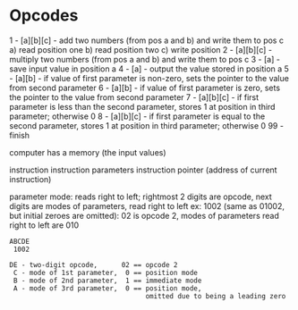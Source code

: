 # Opcodes

1 - [a][b][c] - add two numbers (from pos a and b) and write them to pos c
    a) read position one
    b) read position two
    c) write position
2 - [a][b][c] - multiply two numbers (from pos a and b) and write them to pos c
3 - [a] - save input value in position a
4 - [a] - output the value stored in position a
5 - [a][b] - if value of first parameter is non-zero, sets the pointer to the value from second parameter
6 - [a][b] - if value of first parameter is zero, sets the pointer to the value from second parameter
7 - [a][b][c] - if first parameter is less than the second parameter, stores 1 at position in third parameter; otherwise 0
8 - [a][b][c] - if first parameter is equal to the second parameter, stores 1 at position in third parameter; otherwise 0
99 - finish


computer has a memory (the input values)

instruction
instruction parameters
instruction pointer (address of current instruction)



parameter mode: reads right to left; rightmost 2 digits are opcode, next digits are modes of parameters, read right to left
ex: 1002 (same as 01002, but initial zeroes are omitted): 02 is opcode 2, modes of parameters read right to left are 010

```
ABCDE
 1002

DE - two-digit opcode,      02 == opcode 2
 C - mode of 1st parameter,  0 == position mode
 B - mode of 2nd parameter,  1 == immediate mode
 A - mode of 3rd parameter,  0 == position mode,
                                  omitted due to being a leading zero
```
